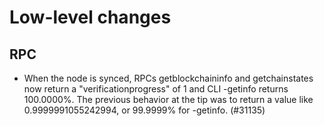 Low-level changes
=================

RPC
---

- When the node is synced, RPCs getblockchaininfo and getchainstates now return
  a "verificationprogress" of 1 and CLI -getinfo returns 100.0000%. The previous
  behavior at the tip was to return a value like 0.9999991055242994, or 99.9999%
  for -getinfo. (#31135)
